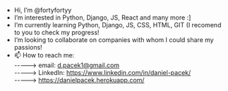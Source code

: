 - Hi, I’m @fortyfortyy
- I’m interested in Python, Django, JS, React and many more :]
- I’m currently learning Python, Django, JS, CSS, HTML, GIT (I recomend to you to check my progress!
- I’m looking to collaborate on companies with whom I could share my passions!
- 📫 How to reach me: <br>
-----> email:    d.pacek1@gmail.com <br>
-----> LinkedIn: https://www.linkedin.com/in/daniel-pacek/ <br>
-----> https://danielpacek.herokuapp.com/
